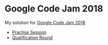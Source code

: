 # Google Code Jam 2018
My solution for [Google Code Jam 2018](https://code.google.com/codejam/)
- [Practise Session](https://codejam.withgoogle.com/2018/challenges/0000000000000130/dashboard)
- [Qualification Round](https://codejam.withgoogle.com/2018/challenges/00000000000000cb/dashboard)
